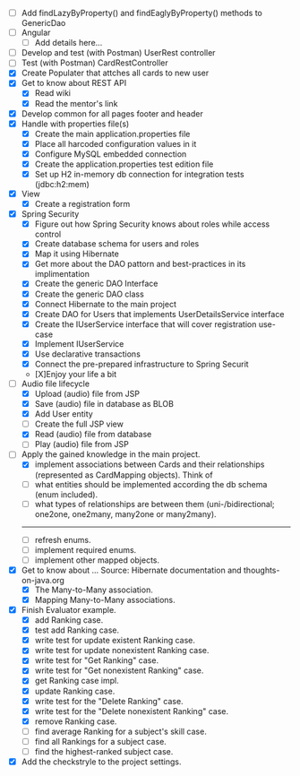 - [ ] Add findLazyByProperty() and findEaglyByProperty() methods to GenericDao
- [ ] Angular
   - [ ] Add details here...
- [ ] Develop and test (with Postman) UserRest controller
- [ ] Test (with Postman) CardRestController
- [X] Create Populater that attches all cards to new user 
- [X] Get to know about REST API
   - [X] Read wiki
   - [X] Read the mentor's link
- [X] Develop common for all pages footer and header 
- [X] Handle with properties file(s)
   - [X] Create the main application.properties file
   - [X] Place all harcoded configuration values in it
   - [X] Configure MySQL embedded connection
   - [X] Create the application.properties test edition file
   - [X] Set up H2 in-memory db connection for integration tests (jdbc:h2:mem)
- [X] View
   - [X] Create a registration form
- [X] Spring Security
   - [X] Figure out how Spring Security knows about roles while access control  
   - [X] Create database schema for users and roles
   - [X] Map it using Hibernate
   - [X] Get more about the DAO pattorn and best-practices in its implimentation
   - [X] Create the generic DAO Interface
   - [X] Create the generic DAO class
   - [X] Connect Hibernate to the main project
   - [X] Create DAO for Users that implements UserDetailsService interface
   - [X] Create the IUserService interface that will cover registration use-case
   - [X] Implement IUserService
   - [X] Use declarative transactions
   - [X] Connect the pre-prepared infrastructure to Spring Securit
   - [X]Enjoy your life a bit
- [ ] Audio file lifecycle
   - [X] Upload (audio) file from JSP
   - [X] Save (audio) file in database as BLOB
   - [X] Add User entity 
   - [ ] Create the full JSP view
   - [X] Read (audio) file from database
   - [ ] Play (audio) file from JSP
- [ ] Apply the gained knowledge in the main project.
   - [X] implement associations between Cards and their relationships (represented as CardMapping objects).
   Think of 
   - [ ] what entities should be implemented according the db schema (enum included).
   - [ ] what types of relationships are between them (uni-/bidirectional; one2one, one2many, many2one or many2many).
   -------
   - [ ] refresh enums.
   - [ ] implement required enums.
   - [ ] implement other mapped objects.
- [X] Get to know about ...
   Source: Hibernate documentation and thoughts-on-java.org
   - [X] The Many-to-Many association.
   - [X] Mapping Many-to-Many associations.
- [X] Finish Evaluator example.
   - [X] add Ranking case.
   - [X] test add Ranking case.
   - [X] write test for update existent Ranking case.
   - [X] write test for update nonexistent Ranking case.
   - [X] write test for "Get Ranking" case.
   - [X] write test for "Get nonexistent Ranking" case.
   - [X] get Ranking case impl.
   - [X] update Ranking case.
   - [X] write test for the "Delete Ranking" case.
   - [X] write test for the "Delete nonexistent Ranking" case.
   - [X] remove Ranking case.
   - [ ] find average Ranking for a subject's skill case.
   - [ ] find all Rankings for a subject case.
   - [ ] find the highest-ranked subject case.
- [X] Add the checkstryle to the project settings.
